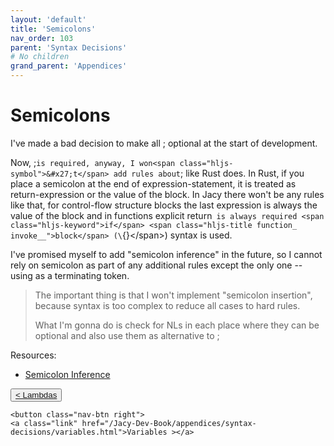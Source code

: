 ```yaml
---
layout: 'default'
title: 'Semicolons'
nav_order: 103
parent: 'Syntax Decisions'
# No children
grand_parent: 'Appendices'
---
```


# Semicolons

I've made a bad decision to make all <span class="inline-code highlight-jc hljs">;</span> optional at the start of development.

Now, <span class="inline-code highlight-jc hljs">;` is required, anyway, I won<span class="hljs-symbol">&#x27;t</span> add rules about `;</span> like Rust does. In Rust, if you place a semicolon at the end
of expression-statement, it is treated as return-expression or the value of the block. In Jacy there won't be any rules
like that, for control-flow structure blocks the last expression is always the value of the block and in functions
explicit <span class="inline-code highlight-jc hljs"><span class="hljs-keyword">return</span>` is always required <span class="hljs-keyword">if</span> <span class="hljs-title function_ invoke__">block</span> (\`{}\</span>) syntax is used.

I've promised myself to add "semicolon inference" in the future, so I cannot rely on semicolon as part of any additional
rules except the only one -- using as a terminating token.

> The important thing is that I won't implement "semicolon insertion", because syntax is too complex to reduce all cases
> to hard rules.
>
> What I'm gonna do is check for NLs in each place where they can be optional and also use them as alternative to <span class="inline-code highlight-jc hljs">;</span>

Resources:

* [Semicolon Inference](https://pling.jondgoodwin.com/post/semicolon-inference/)
<div class="nav-btn-block">
    <button class="nav-btn left">
    <a class="link" href="/Jacy-Dev-Book/appendices/syntax-decisions/lambdas.html">< Lambdas</a>
</button>

    <button class="nav-btn right">
    <a class="link" href="/Jacy-Dev-Book/appendices/syntax-decisions/variables.html">Variables ></a>
</button>

</div>
